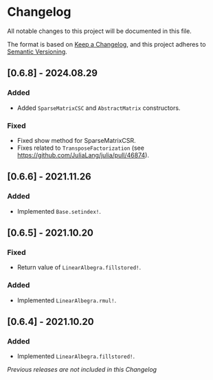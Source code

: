 # Changelog

All notable changes to this project will be documented in this file.

The format is based on [Keep a Changelog](https://keepachangelog.com/en/1.0.0/),
and this project adheres to [Semantic Versioning](https://semver.org/spec/v2.0.0.html).

## [0.6.8] - 2024.08.29

### Added

- Added `SparseMatrixCSC` and `AbstractMatrix` constructors.

### Fixed

- Fixed show method for SparseMatrixCSR.
- Fixes related to `TransposeFactorization` (see https://github.com/JuliaLang/julia/pull/46874).

## [0.6.6] - 2021.11.26

### Added

- Implemented `Base.setindex!`.

## [0.6.5] - 2021.10.20

### Fixed

- Return value of `LinearAlbegra.fillstored!`.

### Added

- Implemented `LinearAlbegra.rmul!`.

## [0.6.4] - 2021.10.20

### Added

- Implemented `LinearAlbegra.fillstored!`.

*Previous releases are not included in this Changelog*
